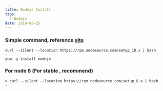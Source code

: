 ```yaml
---
title: Nodejs Install
tags:
  - Nodejs
date: 2019-06-25
---
```


### Simple command, reference [site](https://nodejs.org/en/download/package-manager/#enterprise-linux-and-fedora)
```shell
curl --silent --location https://rpm.nodesource.com/setup_10.x | bash -
yum -y install nodejs
```

### For node 8 (For stable , recommend)
```
> curl --silent --location https://rpm.nodesource.com/setup_8.x | bash -
```